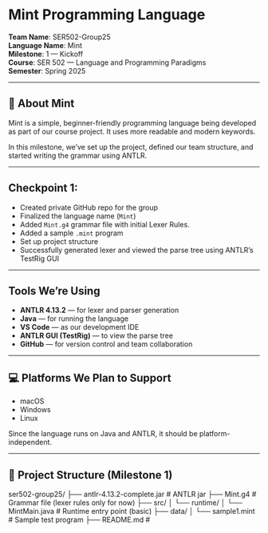 # Mint Programming Language

**Team Name**: SER502-Group25  
**Language Name**: Mint  
**Milestone**: 1 — Kickoff  
**Course**: SER 502 — Language and Programming Paradigms  
**Semester**: Spring 2025

---

## 🧠 About Mint

Mint is a simple, beginner-friendly programming language being developed as part of our course project. It uses more readable and modern keywords.

In this milestone, we’ve set up the project, defined our team structure, and started writing the grammar using ANTLR.

---

## Checkpoint 1:

- Created private GitHub repo for the group  
- Finalized the language name (`Mint`)  
- Added `Mint.g4` grammar file with initial Lexer Rules.
- Added a sample `.mint` program  
- Set up project structure  
- Successfully generated lexer and viewed the parse tree using ANTLR’s TestRig GUI

---

## Tools We’re Using

- **ANTLR 4.13.2** — for lexer and parser generation  
- **Java** — for running the language  
- **VS Code** — as our development IDE  
- **ANTLR GUI (TestRig)** — to view the parse tree  
- **GitHub** — for version control and team collaboration

---

## 💻 Platforms We Plan to Support

- macOS  
- Windows  
- Linux

Since the language runs on Java and ANTLR, it should be platform-independent.

---

## 📁 Project Structure (Milestone 1)
ser502-group25/ 
├── antlr-4.13.2-complete.jar # ANTLR jar 
├── Mint.g4 # Grammar file (lexer rules only for now) 
├── src/ 
│ └── runtime/ 
│ └── MintMain.java # Runtime entry point (basic) 
├── data/ 
│ └── sample1.mint # Sample test program 
├── README.md # 